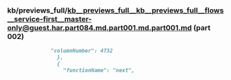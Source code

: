 ### kb/previews_full/kb__previews_full__kb__previews_full__flows__service-first__master-only@guest.har.part084.md.part001.md.part001.md (part 002)

```md
              "columnNumber": 4732
                },
                {
                  "functionName": "next",
          
```

```
